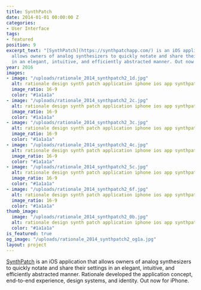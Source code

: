 ```yaml
---
title: SynthPatch
date: 2014-01-01 00:00:00 Z
categories:
- User Interface
tags:
- featured
position: 9
excerpt_text: "[SynthPatch](https://synthpatchapp.com/) is an iOS application that
  allows owners of analog synthesizers to quickly notate and share their settings
  in an elegant, intuitive, and efficiently abstracted manner. Out now for iPhone."
year: 2016
images:
- image: "/uploads/rationale_2014_synthpatch2_1d.jpg"
  alt: rationale design synth patch application iphone ios app synthpatch
  image_ratio: 16-9
  color: "#1a1a1a"
- image: "/uploads/rationale_2014_synthpatch2_2c.jpg"
  alt: rationale design synth patch application iphone ios app synthpatch
  image_ratio: 16-9
  color: "#1a1a1a"
- image: "/uploads/rationale_2014_synthpatch2_3c.jpg"
  alt: rationale design synth patch application iphone ios app synthpatch
  image_ratio: 16-9
  color: "#1a1a1a"
- image: "/uploads/rationale_2014_synthpatch2_4c.jpg"
  alt: rationale design synth patch application iphone ios app synthpatch
  image_ratio: 16-9
  color: "#1a1a1a"
- image: "/uploads/rationale_2014_synthpatch2_5c.jpg"
  alt: rationale design synth patch application iphone ios app synthpatch
  image_ratio: 16-9
  color: "#1a1a1a"
- image: "/uploads/rationale_2014_synthpatch2_6f.jpg"
  alt: rationale design synth patch application iphone ios app synthpatch
  image_ratio: 16-9
  color: "#1a1a1a"
thumb_image:
  image: "/uploads/rationale_2014_synthpatch2_0b.jpg"
  alt: rationale design synth patch application iphone ios app synthpatch
  color: "#1a1a1a"
is_featured: true
og_image: "/uploads/rationale_2014_synthpatch2_og1a.jpg"
layout: project
---
```


[SynthPatch](https://synthpatchapp.com/) is an iOS application that allows owners of analog synthesizers to quickly notate and share their settings in an elegant, intuitive, and efficiently abstracted manner. Rationale developed the application concept, end-to-end experience, design systems, and identity. Out now for iPhone.